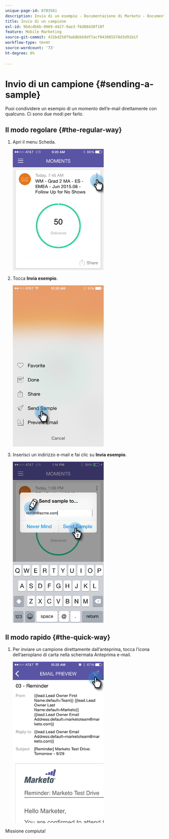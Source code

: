 ```yaml
---
unique-page-id: 8783561
description: Invio di un esempio - Documentazione di Marketo - Documentazione del prodotto
title: Invio di un campione
exl-id: 9b4cdb6b-9969-4427-9ae3-f6d08430f10f
feature: Mobile Marketing
source-git-commit: 431bd258f9a68bbb9df7acf043085578d3d91b1f
workflow-type: tm+mt
source-wordcount: '73'
ht-degree: 0%

---
```


# Invio di un campione {#sending-a-sample}

Puoi condividere un esempio di un momento dell’e-mail direttamente con qualcuno. Ci sono due modi per farlo.

## Il modo regolare {#the-regular-way}

1. Apri il menu Scheda.

   ![](assets/image2015-7-14-16-3a44-3a7.png)

1. Tocca **Invia esempio**.

   ![](assets/image2015-7-14-16-3a40-3a54.png)

1. Inserisci un indirizzo e-mail e fai clic su **Invia esempio**.

   ![](assets/image2015-7-14-17-3a2-3a32.png)

## Il modo rapido {#the-quick-way}

1. Per inviare un campione direttamente dall’anteprima, tocca l’icona dell’aeroplano di carta nella schermata Anteprima e-mail.

   ![](assets/image2015-9-25-10-3a28-3a47.png)

Missione compiuta!
